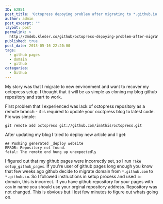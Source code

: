 ```yaml
---
ID: 62851
post_title: 'Octopress depoying problem after migrating to *.github.io'
author: admin
post_excerpt: ""
layout: post
permalink: >
  http://3mdeb.kleder.co/github/octopress-depoying-problem-after-migrating-to-github-io/
published: true
post_date: 2013-05-16 22:20:00
tags:
  - github pages
  - domain
  - github
categories:
  - Github
---
```

My story was that I migrate to new environment and want to recover my octopress 
setup. I thought that it will be as simple as cloning my blog github repository
and start to work.

First problem that I experienced was lack of octopress repository as a remote 
branch - it is required to update your ocotpress blog to latest code. Fix was 
simple:
```
git remote add octopress git://github.com/imathis/octopress.git
```

After updating my blog I tried to deploy new article and I get:
```
## Pushing generated _deploy website
ERROR: Repository not found.
fatal: The remote end hung up unexpectedly
```

I figured out that my github pages were incorrectly set, so I run `rake 
setup_github_pages`. If you're user of github pages long enough you know that 
few weeks ago github decide to migrate domain from `*.github.com` to 
`*.github.io`. So I followed instructions in setup process and used `io` domain,
this is incorrect. If you have github repository for your pages with `com` in 
name you should use your orginal repository address. Repository was not changed.
This is obvious but I lost few minutes to figure out whats going on.
